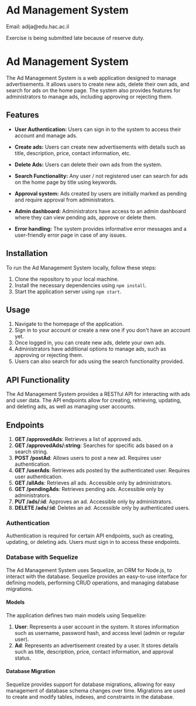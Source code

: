 <h1>Ad Management System</h1>
<p>Email: adija@edu.hac.ac.il</p>
<p>Exercise is being submitted late because of reserve duty.</p>

# Ad Management System

The Ad Management System is a web application designed to manage advertisements. It allows users to create new ads, delete their own ads, and search for ads on the home page. The system also provides features for administrators to manage ads, including approving or rejecting them.
## Features

- **User Authentication:** Users can sign in to the system to access their account and manage ads.

- **Create ads:**  Users can create new advertisements with details such as title, description, price, contact information, etc.
- **Delete Ads:** Users can delete their own ads from the system.
- **Search Functionality:** Any user / not registered user can search for ads on the home page by title using keywords.
- **Approval system:** Ads created by users are initially marked as pending and require approval from administrators.
- **Admin dashboard:** Administrators have access to an admin dashboard where they can view pending ads, approve or delete them.
- **Error handling:** The system provides informative error messages and a user-friendly error page in case of any issues.

## Installation

To run the Ad Management System locally, follow these steps:

1. Clone the repository to your local machine.
2. Install the necessary dependencies using `npm install`.
3. Start the application server using `npm start`.

## Usage

1. Navigate to the homepage of the application.
2. Sign in to your account or create a new one if you don't have an account yet.
3. Once logged in, you can create new ads, delete your own ads.
4. Administrators have additional options to manage ads, such as approving or rejecting them.
5. Users can also search for ads using the search functionality provided.

## API Functionality

The Ad Management System provides a RESTful API for interacting with ads and user data. The API endpoints allow for creating, retrieving, updating, and deleting ads, as well as managing user accounts.

## Endpoints

1. **GET /approvedAds**: Retrieves a list of approved ads.
2. **GET /approvedAds/:string**: Searches for specific ads based on a search string.
3. **POST /postAd**: Allows users to post a new ad. Requires user authentication.
4. **GET /userAds**: Retrieves ads posted by the authenticated user. Requires user authentication.
5. **GET /allAds**: Retrieves all ads. Accessible only by administrators.
6. **GET /pendingAds**: Retrieves pending ads. Accessible only by administrators.
7. **PUT /ads/:id**: Approves an ad. Accessible only by administrators.
8. **DELETE /ads/:id**: Deletes an ad. Accessible only by authenticated users.


### Authentication

Authentication is required for certain API endpoints, such as creating, updating, or deleting ads. Users must sign in to access these endpoints.
### Database with Sequelize

The Ad Management System uses Sequelize, an ORM for Node.js, to interact with the database. Sequelize provides an easy-to-use interface for defining models, performing CRUD operations, and managing database migrations.

#### Models

The application defines two main models using Sequelize:

1. **User**: Represents a user account in the system. It stores information such as username, password hash, and access level (admin or regular user).
2. **Ad**: Represents an advertisement created by a user. It stores details such as title, description, price, contact information, and approval status.

#### Database Migration

Sequelize provides support for database migrations, allowing for easy management of database schema changes over time. Migrations are used to create and modify tables, indexes, and constraints in the database.
